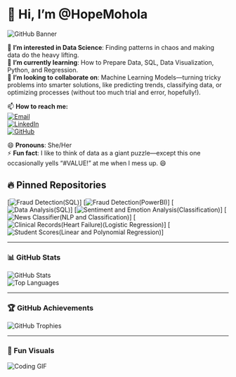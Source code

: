 # 👋 Hi, I’m @HopeMohola  

![GitHub Banner](https://github.com/HopeMohola/Data-Science-Portfolio/blob/main/DALL%C2%B7E%202025-02-03%2018.44.46%20-%20A%20stylish%20GitHub%20portfolio%20banner%20for%20a%20data%20scientist%20named%20Motshabi%20Mohola.%20The%20banner%20should%20have%20a%20girly%20aesthetic%20with%20pastel%20colors%20like%20soft%20pi.webp)  

👀 **I’m interested in Data Science**: Finding patterns in chaos and making data do the heavy lifting.  
🌱 **I’m currently learning**: How to Prepare Data, SQL, Data Visualization, Python, and Regression.  
💞️ **I’m looking to collaborate on**: Machine Learning Models—turning tricky problems into smarter solutions, like predicting trends, classifying data, or optimizing processes (without too much trial and error, hopefully!).  

📫 **How to reach me:**  
[![Email](https://img.shields.io/badge/Email-motshabimohola%40gmail.com-red)](mailto:motshabimohola@gmail.com)  
[![LinkedIn](https://img.shields.io/badge/LinkedIn-Motshabi%20Mohola-blue)](https://www.linkedin.com/in/hopemohola/)  
[![GitHub](https://img.shields.io/badge/GitHub-%40HopeMohola-black)](https://github.com/HopeMohola)  

😄 **Pronouns**: She/Her  
⚡ **Fun fact**: I like to think of data as a giant puzzle—except this one occasionally yells “#VALUE!” at me when I mess up. 😄  

## 🔥 Pinned Repositories  

[![Fraud Detection(SQL)](https://github.com/HopeMohola/fraud-detection)]
[![Fraud Detection(PowerBI)](https://github.com/HopeMohola/Fraud-Detection-Visualization-PowerBI-/tree/main)]
[![Data Analysis(SQL)](https://github.com/HopeMohola/-Maji-Ndogo-Data-Analysis-and-Governance-SQL-)]
[![Sentiment and Emotion Analysis(Classification)](https://github.com/HopeMohola/Sentiment-Analysis)]
[![News Classifier(NLP and Classification)](https://github.com/HopeMohola/Group1_classification_project)]
[![Clinical Records(Heart Failure)(Logistic Regression)](https://github.com/HopeMohola/Clinical-Records-heart-failure-)]
[![Student Scores(Linear and Polynomial Regression)](https://github.com/HopeMohola/Student-Scores-Linear-and-Polynomial-Regression-)]
 
---

### 📊 GitHub Stats  

![GitHub Stats](https://github-readme-stats.vercel.app/api?username=HopeMohola&show_icons=true&theme=radical)  
![Top Languages](https://github-readme-stats.vercel.app/api/top-langs/?username=HopeMohola&layout=compact&theme=radical)  

---

### 🏆 GitHub Achievements  
![GitHub Trophies](https://github-profile-trophy.vercel.app/?username=HopeMohola&theme=dracula)  

---

### 🚀 Fun Visuals  
![Coding GIF](https://media.giphy.com/media/YQitE4YNQNahy/giphy.gif)  

<!---
HopeMohola/HopeMohola is a ✨ special ✨ repository because its `README.md` (this file) appears on your GitHub profile.
You can click the Preview link to take a look at your changes.
--->

